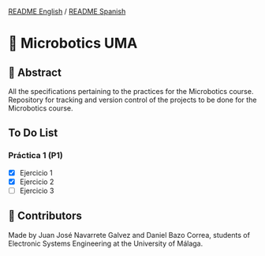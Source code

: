 [README English](https://github.com/JeyJeysp/Microbotics_UMA/blob/main/README.md) / [README Spanish](https://github.com/JeyJeysp/Microbotics_UMA/blob/main/README_SP.md)
# 🤖 Microbotics UMA

## 📄 Abstract
All the specifications pertaining to the practices for the Microbotics course.
Repository for tracking and version control of the projects to be done for the Microbotics course.

## To Do List
### Práctica 1 (P1)
- [x] Ejercicio 1
- [x] Ejercicio 2
- [ ] Ejercicio 3

## 👤 Contributors
Made by Juan José Navarrete Galvez and Daniel Bazo Correa, students of Electronic Systems Engineering at the University of Málaga.
